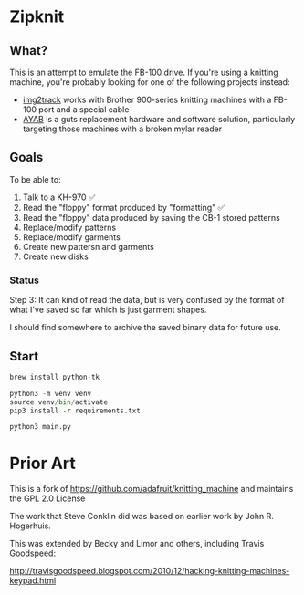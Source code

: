 # Zipknit

## What?

This is an attempt to emulate the FB-100 drive. If you're using a knitting machine, you're probably looking for one of the following projects instead:

* [img2track](https://daviworks.com/knitting/) works with Brother 900-series knitting machines with a FB-100 port and a special cable
* [AYAB](http://www.ayab-knitting.com/) is a guts replacement hardware and software solution, particularly targeting those machines with a broken mylar reader

## Goals

To be able to:

1. Talk to a KH-970 ✅
2. Read the "floppy" format produced by "formatting" ✅
3. Read the "floppy" data produced by saving the CB-1 stored patterns 
4. Replace/modify patterns
5. Replace/modify garments
6. Create new pattersn and garments
7. Create new disks

### Status

Step 3: It can kind of read the data, but is very confused by the format of what I've saved so far which is just garment shapes.

I should find somewhere to archive the saved binary data for future use.

## Start

```python
brew install python-tk

python3 -m venv venv
source venv/bin/activate
pip3 install -r requirements.txt

python3 main.py
```


# Prior Art

This is a fork of https://github.com/adafruit/knitting_machine and maintains the GPL 2.0 License

The work that Steve Conklin did was based on earlier work by John R. Hogerhuis.

This was extended by Becky and Limor and others, including Travis Goodspeed:

http://travisgoodspeed.blogspot.com/2010/12/hacking-knitting-machines-keypad.html
